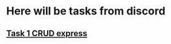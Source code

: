 # Here will be tasks from discord

## [Task 1 CRUD express](https://github.com/fjsecur1ty/hotels-tasks/tree/main/Task_1)
